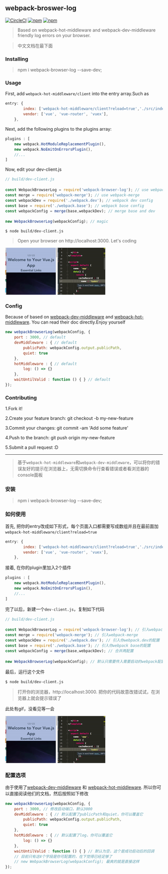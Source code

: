 ## webpack-broswer-log
[![CircleCI](https://img.shields.io/circleci/project/github/MeCKodo/webpack-browser-log.svg)](https://circleci.com/gh/MeCKodo/webpack-browser-log) [![npm](https://img.shields.io/npm/v/webpack-browser-log.svg)](https://www.npmjs.com/package/webpack-browser-log) [![npm](https://img.shields.io/npm/dt/webpack-browser-log.svg)](https://www.npmjs.com/package/webpack-browser-log)

> Based on webpack-hot-middleware and webpack-dev-middleware friendly log errors on your browser.

> 中文文档在最下面

### Installing

> npm i webpack-browser-log --save-dev;

### Usage

First, add `webpack-hot-middleware/client` into the entry array.Such as
```javascript
entry: {
		index: ['webpack-hot-middleware/client?reload=true','./src/index.js'],
		vendor: ['vue', 'vue-router', 'vuex'],
	},
```

Next, add the following plugins to the plugins array:
```javascript
plugins : [
	new webpack.HotModuleReplacementPlugin(),
	new webpack.NoEmitOnErrorsPlugin(),
	//...
]
```

Now, edit your dev-client.js
```javascript
// build/dev-client.js

const WebpackBrowserLog = require('webpack-browser-log'); // use webpack-browser-log
const merge = require('webpack-merge'); // use webpack-merge
const webpackDev = require('./webpack.dev'); // webpack dev config
const base = require('./webpack.base'); // webpack base config
const webpackConfig = merge(base,webpackDev); // merge base and dev

new WebpackBrowserLog(webpackConfig); // magic

```

```bash
$ node build/dev-client.js
```

> Open your browser on http://localhost:3000. Let's coding

![gif](./webpack-browser-log.gif)

### Config

Because of based on [webpack-dev-middleware](https://github.com/webpack/webpack-dev-middleware#usage) and [webpack-hot-middleware](https://github.com/glenjamin/webpack-hot-middleware#config). You can read their doc directly.Enjoy yourself

```javascript
new webpackBrowserLog(webpackConfig, {
	port : 3000, // default
	devMiddleware : { // default
		publicPath: webpackConfig.output.publicPath,
		quiet: true
	},
	hotMiddleware : { // default
		log: () => {}
	},
	waitUntilValid : function () { } // default
});

```

### Contributing

1.Fork it!

2.Create your feature branch: git checkout -b my-new-feature

3.Commit your changes: git commit -am 'Add some feature'

4.Push to the branch: git push origin my-new-feature

5.Submit a pull request :D

---

> 基于`webpack-hot-middleware`和`webpack-dev-middleware`，可以将你的错误友好的提示在浏览器上，无需切换命令行查看错误或者看浏览器的console面板

### 安装

> npm i webpack-browser-log --save-dev;

### 如何使用

首先, 把你的entry改成如下形式，每个页面入口都需要写成数组并且在最前面加`webpack-hot-middleware/client?reload=true`
```javascript
entry: {
		index: ['webpack-hot-middleware/client?reload=true','./src/index.js'],
		vendor: ['vue', 'vue-router', 'vuex'],
	},
```

接着, 在你的plugin里加入2个插件
```javascript
plugins : [
	new webpack.HotModuleReplacementPlugin(),
	new webpack.NoEmitOnErrorsPlugin(),
	//...
]
```

完了以后，新建一个`dev-client.js`，复制如下代码
```javascript
// build/dev-client.js

const WebpackBrowserLog = require('webpack-browser-log'); // 引入webpack-browser-log
const merge = require('webpack-merge'); // 引入webpack-merge
const webpackDev = require('./webpack.dev'); // 引入你webpack.dev的配置
const base = require('./webpack.base'); // 引入你webpack base的配置
const webpackConfig = merge(base,webpackDev); // 合并两配置

new WebpackBrowserLog(webpackConfig); // 默认只需要传入需要启动的webpack配置就OK了

```

最后，运行这个文件

```bash
$ node build/dev-client.js
```

> 打开你的浏览器，http://localhost:3000. 把你的代码故意改错试试，在浏览器上就会提示错误了

此处有gif，没看见等一会

![gif](./webpack-browser-log.gif)

### 配置选项

由于使用了[webpack-dev-middleware](https://github.com/webpack/webpack-dev-middleware#usage) 和 [webpack-hot-middleware](https://github.com/glenjamin/webpack-hot-middleware#config). 所以你可以直接阅读他们的文档，然后按照如下修改

```javascript
new webpackBrowserLog(webpackConfig, {
	port : 3000, // 修改启动端口，默认3000
	devMiddleware : { // 默认配置了publicPath和quiet，你可以覆盖它
		publicPath: webpackConfig.output.publicPath,
		quiet: true
	},
	hotMiddleware : { // 默认配置了log，你可以覆盖它
		log: () => {}
	},
	waitUntilValid : function () { } // 默认为空，这个是成功启动后的回调
	// 目前只有这4个字段是你可配置的，在下觉得已经足够了
	// new WebpackBrowserLog(webpackConfig); 最爽的就是直接这样
});
```